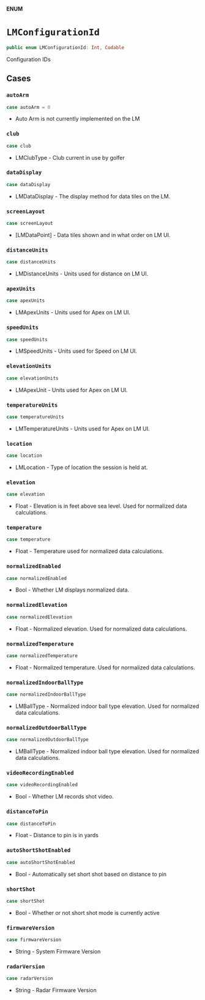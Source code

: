 **ENUM**

# `LMConfigurationId`

```swift
public enum LMConfigurationId: Int, Codable
```

Configuration IDs

## Cases
### `autoArm`

```swift
case autoArm = 0
```

- Auto Arm is not currently implemented on the LM

### `club`

```swift
case club
```

- LMClubType - Club current in use by golfer

### `dataDisplay`

```swift
case dataDisplay
```

- LMDataDisplay - The display method for data tiles on the LM.

### `screenLayout`

```swift
case screenLayout
```

- [LMDataPoint] - Data tiles shown and in what order on LM UI.

### `distanceUnits`

```swift
case distanceUnits
```

- LMDistanceUnits - Units used for distance on LM UI.

### `apexUnits`

```swift
case apexUnits
```

- LMApexUnits - Units used for Apex on LM UI.

### `speedUnits`

```swift
case speedUnits
```

- LMSpeedUnits - Units used for Speed on LM UI.

### `elevationUnits`

```swift
case elevationUnits
```

- LMApexUnit - Units used for Apex on LM UI.

### `temperatureUnits`

```swift
case temperatureUnits
```

- LMTemperatureUnits - Units used for Apex on LM UI.

### `location`

```swift
case location
```

- LMLocation - Type of location the session is held at.

### `elevation`

```swift
case elevation
```

- Float - Elevation is in feet above sea level.  Used for normalized data calculations.

### `temperature`

```swift
case temperature
```

- Float - Temperature used for normalized data calculations.

### `normalizedEnabled`

```swift
case normalizedEnabled
```

- Bool - Whether LM displays normalized data.

### `normalizedElevation`

```swift
case normalizedElevation
```

- Float - Normalized elevation.  Used for normalized data calculations.

### `normalizedTemperature`

```swift
case normalizedTemperature
```

- Float - Normalized temperature.  Used for normalized data calculations.

### `normalizedIndoorBallType`

```swift
case normalizedIndoorBallType
```

- LMBallType - Normalized indoor ball type elevation.  Used for normalized data calculations.

### `normalizedOutdoorBallType`

```swift
case normalizedOutdoorBallType
```

- LMBallType - Normalized indoor ball type elevation.  Used for normalized data calculations.

### `videoRecordingEnabled`

```swift
case videoRecordingEnabled
```

- Bool - Whether LM records shot video.

### `distanceToPin`

```swift
case distanceToPin
```

- Float - Distance to pin is in yards

### `autoShortShotEnabled`

```swift
case autoShortShotEnabled
```

- Bool - Automatically set short shot based on distance to pin

### `shortShot`

```swift
case shortShot
```

- Bool - Whether or not short shot mode is currently active

### `firmwareVersion`

```swift
case firmwareVersion
```

- String - System Firmware Version

### `radarVersion`

```swift
case radarVersion
```

- String - Radar Firmware Version

